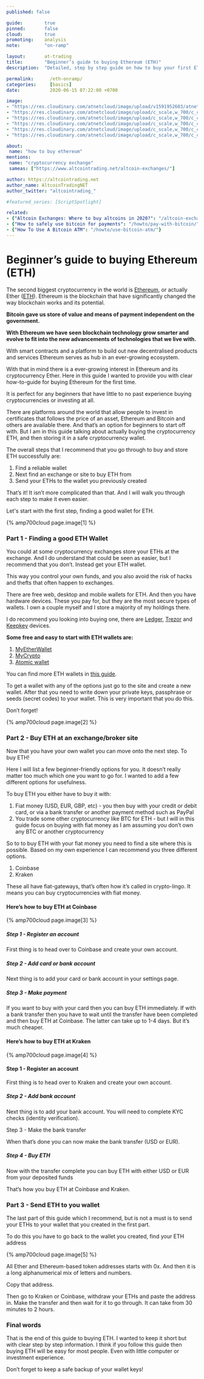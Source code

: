 ```yaml
---
published: false

guide:        true
pinned:       false
cloud:        true
promoting:    analysis
note:         "on-ramp"

layout:       at-trading
title:        "Beginner’s guide to buying Ethereum (ETH)"
description:  "Detailed, step by step guide on how to buy your first ETH cryptocurrency."

permalink:      /eth-onramp/
categories:     [basics]
date:           2020-06-15 07:22:00 +0700

image:
- "https://res.cloudinary.com/atnetcloud/image/upload/v1591952603/atnet/howto_buy-eth/closeup-photo-of-three-round-coins-in-person-s-palm-1097946_hpzdww.jpg"
- "https://res.cloudinary.com/atnetcloud/image/upload/c_scale,w_700/c_crop,h_360,w_700/v1591952458/atnet/howto_buy-eth/1_l7eyqr.jpg"
- "https://res.cloudinary.com/atnetcloud/image/upload/c_scale,w_700/c_crop,h_360,w_700/v1591952459/atnet/howto_buy-eth/2_f1meuu.jpg"
- "https://res.cloudinary.com/atnetcloud/image/upload/c_scale,w_700/c_crop,h_360,w_700/v1591952458/atnet/howto_buy-eth/3_wiwvn5.jpg"
- "https://res.cloudinary.com/atnetcloud/image/upload/c_scale,w_700/c_crop,h_360,w_700/v1591952459/atnet/howto_buy-eth/4_y4xmpq.jpg"
- "https://res.cloudinary.com/atnetcloud/image/upload/c_scale,w_700/c_crop,h_360,w_700/v1591952458/atnet/howto_buy-eth/5_u1obzf.jpg"

about:
 name: "how to buy ethereum"
mentions:
 name: "cryptocurrency exchange"
 sameas: ["https://www.altcointrading.net/altcoin-exchanges/"]

author: https://altcointrading.net
author_name: AltcoinTradingNET
author_twitter: "altcointrading_"

#featured_series: [ScriptSpotlight]

related:
- {"Altcoin Exchanges: Where to buy altcoins in 2020?": "/altcoin-exchanges/"}
- {"How to safely use bitcoin for payments": "/howto/pay-with-bitcoin/"}
- {"How To Use A Bitcoin ATM": "/howto/use-bitcoin-atm/"}
---
```



# Beginner’s guide to buying Ethereum (ETH)

The second biggest cryptocurrency in the world is [Ethereum](http://ethereum.org/), or actually Ether ([ETH](https://coinmarketcap.com/currencies/ethereum/)). Ethereum is the blockchain that have significantly changed the way blockchain works and its potential.

**Bitcoin gave us store of value and means of payment independent on the government.**

**With Ethereum we have seen blockchain technology grow smarter and evolve to fit into the new advancements of technologies that we live with.**

With smart contracts and a platform to build out new decentralised products and services Ethereum serves as hub in an ever-growing ecosystem.

With that in mind there is a ever-growing interest in Ethereum and its cryptocurrency Ether. Here in this guide I wanted to provide you with clear how-to-guide for buying Ethereum for the first time.

It is perfect for any beginners that have little to no past experience buying cryptocurrencies or investing at all.

There are platforms around the world that allow people to invest in certificates that follows the price of an asset, Ethereum and Bitcoin and others are available there. And that’s an option for beginners to start off with. But I am in this guide talking about actually buying the cryptocurrency ETH, and then storing it in a safe cryptocurrency wallet.

The overall steps that I recommend that you go through to buy and store ETH successfully are:

1. Find a reliable wallet
2. Next find an exchange or site to buy ETH from
3. Send your ETHs to the wallet you previously created

That’s it! It isn’t more complicated than that. And I will walk you through each step to make it even easier.

Let's start with the first step, finding a good wallet for ETH.

{% amp700cloud page.image[1] %}


### Part 1 - Finding a good ETH Wallet

You could at some cryptocurrency exchanges store your ETHs at the exchange. And I do understand that could be seen as easier, but I recommend that you don’t. Instead get your ETH wallet.

This way you control your own funds, and you also avoid the risk of hacks and thefts that often happen to exchanges.

There are free web, desktop and mobile wallets for ETH. And then you have hardware devices. These you pay for, but they are the most secure types of wallets. I own a couple myself and I store a majority of my holdings there.

I do recommend you looking into buying one, there are [Ledger](https://bit.ly/at-ledger-halving2020), [Trezor](https://trezor.io/) and [Keepkey](https://shapeshift.com/keepkey) devices.

**Some free and easy to start with ETH wallets are:**

1. [MyEtherWallet](https://www.myetherwallet.com/)
2. [MyCrypto](https://mycrypto.com/)
3. [Atomic wallet](https://atomicwallet.io/ethereum-wallet)

You can find more ETH wallets in [this guide](https://gocryptowise.com/blog/best-ethereum-wallets/).

To get a wallet with any of the options just go to the site and create a new wallet. After that you need to write down your private keys, passphrase or seeds (secret codes) to your wallet. This is very important that you do this.

Don’t forget!

{% amp700cloud page.image[2] %}


### Part 2 - Buy ETH at an exchange/broker site

Now that you have your own wallet you can move onto the next step. To buy ETH!

Here I will list a few beginner-friendly options for you. It doesn’t really matter too much which one you want to go for. I wanted to add a few different options for usefulness.

To buy ETH you either have to buy it with:


1. Fiat money (USD, EUR, GBP, etc) - you then buy with your credit or debit card, or via a bank transfer or another payment method such as PayPal
2. You trade some other cryptocurrency like BTC for ETH - but I will in this guide focus on buying with fiat money as I am assuming you don’t own any BTC or another cryptocurrency

So to to buy ETH with your fiat money you need to find a site where this is possible. Based on my own experience I can recommend you three different options.


1. Coinbase
2. Kraken

These all have fiat-gateways, that’s often how it’s called in crypto-lingo. It means you can buy cryptocurrencies with fiat money.


#### Here’s how to buy ETH at Coinbase

{% amp700cloud page.image[3] %}

##### Step 1 - Register an account

First thing is to head over to Coinbase and create your own account.


##### Step 2 - Add card or bank account

Next thing is to add your card or bank account in your settings page.


##### Step 3 - Make payment

If you want to buy with your card then you can buy ETH immediately. If with a bank transfer then you have to wait until the transfer have been completed and then buy ETH at Coinbase. The latter can take up to 1-4 days. But it’s much cheaper.


#### Here’s how to buy ETH at Kraken

{% amp700cloud page.image[4] %}


#### Step 1 - Register an account

First thing is to head over to Kraken and create your own account.


##### Step 2 - Add bank account

Next thing is to add your bank account. You will need to complete KYC checks (identity verification).

Step 3 - Make the bank transfer

When that’s done you can now make the bank transfer (USD or EUR).


##### Step 4 - Buy ETH

Now with the transfer complete you can buy ETH with either USD or EUR from your deposited funds

That’s how you buy ETH at Coinbase and Kraken.


### Part 3 - Send ETH to you wallet

The last part of this guide which I recommend, but is not a must is to send your ETHs to your wallet that you created in the first part.

To do this you have to go back to the wallet you created, find your ETH address


{% amp700cloud page.image[5] %}


All Ether and Ethereum-based token addresses starts with 0x. And then it is a long alphanumerical mix of letters and numbers.

Copy that address.

Then go to Kraken or Coinbase, withdraw your ETHs and paste the address in. Make the transfer and then wait for it to go through. It can take from 30 minutes to 2 hours.


### Final words

That is the end of this guide to buying ETH. I wanted to keep it short but with clear step by step information. I think if you follow this guide then buying ETH will be easy for most people. Even with little computer or investment experience.

Don’t forget to keep a safe backup of your wallet keys!

